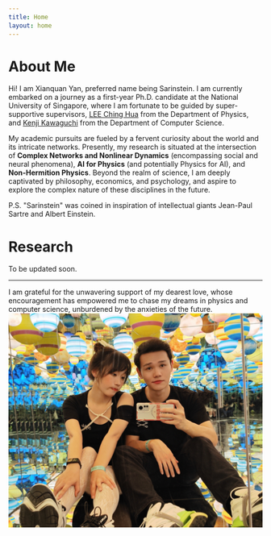 ```yaml
---
title: Home
layout: home
---
```


# About Me

Hi! I am Xianquan Yan, preferred name being Sarinstein. I am currently embarked on a journey as a first-year Ph.D. candidate at the National University of Singapore, where I am fortunate to be guided by super-supportive supervisors, [LEE Ching Hua] from the Department of Physics, and [Kenji Kawaguchi] from the Department of Computer Science.

My academic pursuits are fueled by a fervent curiosity about the world and its intricate networks. Presently, my research is situated at the intersection of **Complex Networks and Nonlinear Dynamics** (encompassing social and neural phenomena), **AI for Physics** (and potentially Physics for AI), and **Non-Hermition Physics**. Beyond the realm of science, I am deeply captivated by philosophy, economics, and psychology, and aspire to explore the complex nature of these disciplines in the future.

P.S. "Sarinstein" was coined in inspiration of intellectual giants Jean-Paul Sartre and Albert Einstein.
# Research

To be updated soon.

----

I am grateful for the unwavering support of my dearest love, whose encouragement has empowered me to chase my dreams in physics and computer science, unburdened by the anxieties of the future.
![Thanks the support of my dearest love](./assets/img/yzz.jpg)

[LEE Ching Hua]: https://www.physics.nus.edu.sg/faculty/lee-ching-hua/
[Kenji Kawaguchi]: https://ml.comp.nus.edu.sg/kawaguchi

<!-- ---
title: Publications
layout: Page
---

---
title: Resume
layout: Page
--- -->
